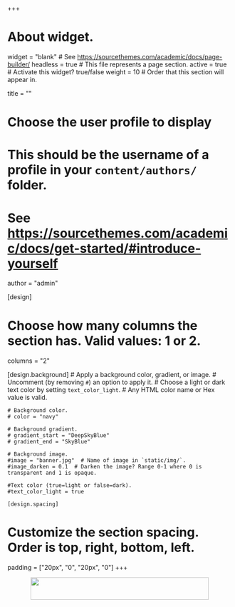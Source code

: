 +++
# About widget.
widget = "blank"  # See https://sourcethemes.com/academic/docs/page-builder/
headless = true  # This file represents a page section.
active = true  # Activate this widget? true/false
weight = 10  # Order that this section will appear in.

title = ""

# Choose the user profile to display
# This should be the username of a profile in your `content/authors/` folder.
# See https://sourcethemes.com/academic/docs/get-started/#introduce-yourself
author = "admin"

[design]
  # Choose how many columns the section has. Valid values: 1 or 2.
  columns = "2"

  [design.background]
    # Apply a background color, gradient, or image.
    #   Uncomment (by removing `#`) an option to apply it.
    #   Choose a light or dark text color by setting `text_color_light`.
    #   Any HTML color name or Hex value is valid.

    # Background color.
    # color = "navy"

    # Background gradient.
    # gradient_start = "DeepSkyBlue"
    # gradient_end = "SkyBlue"

    # Background image.
    #image = "banner.jpg"  # Name of image in `static/img/`.
    #image_darken = 0.1  # Darken the image? Range 0-1 where 0 is transparent and 1 is opaque.

    #Text color (true=light or false=dark).
    #text_color_light = true

    [design.spacing]
  # Customize the section spacing. Order is top, right, bottom, left.
  padding = ["20px", "0", "20px", "0"]
+++

<center> <img src="/img/teaching.jpg" width="400" height="50" /> </center>
